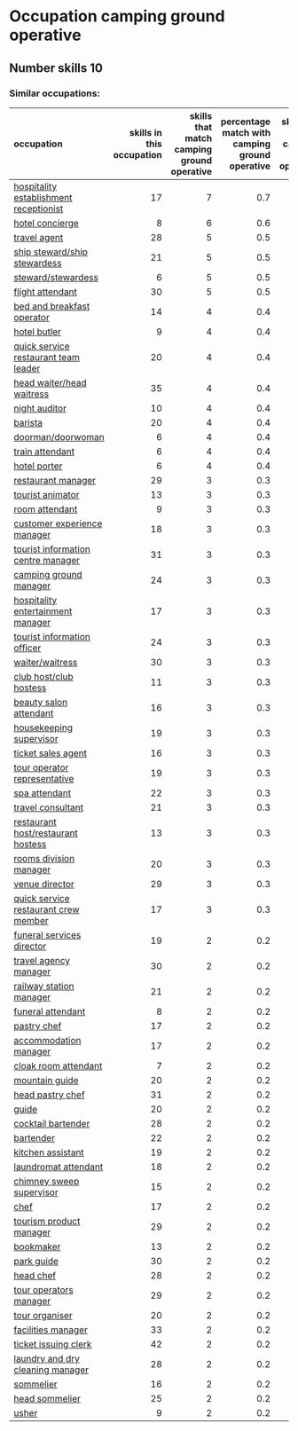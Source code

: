 # Occupation camping ground operative
## Number skills 10
### Similar occupations:
| occupation                                                                          |   skills in this occupation |   skills that match camping ground operative |   percentage match with camping ground operative |   skills not in camping ground operative |
|:------------------------------------------------------------------------------------|----------------------------:|---------------------------------------------:|-------------------------------------------------:|-----------------------------------------:|
| [hospitality establishment receptionist](hospitality_establishment_receptionist.md) |                          17 |                                            7 |                                              0.7 |                                       10 |
| [hotel concierge](hotel_concierge.md)                                               |                           8 |                                            6 |                                              0.6 |                                        2 |
| [travel agent](travel_agent.md)                                                     |                          28 |                                            5 |                                              0.5 |                                       23 |
| [ship steward/ship stewardess](ship_steward-ship_stewardess.md)                     |                          21 |                                            5 |                                              0.5 |                                       16 |
| [steward/stewardess](steward-stewardess.md)                                         |                           6 |                                            5 |                                              0.5 |                                        1 |
| [flight attendant](flight_attendant.md)                                             |                          30 |                                            5 |                                              0.5 |                                       25 |
| [bed and breakfast operator](bed_and_breakfast_operator.md)                         |                          14 |                                            4 |                                              0.4 |                                       10 |
| [hotel butler](hotel_butler.md)                                                     |                           9 |                                            4 |                                              0.4 |                                        5 |
| [quick service restaurant team leader](quick_service_restaurant_team_leader.md)     |                          20 |                                            4 |                                              0.4 |                                       16 |
| [head waiter/head waitress](head_waiter-head_waitress.md)                           |                          35 |                                            4 |                                              0.4 |                                       31 |
| [night auditor](night_auditor.md)                                                   |                          10 |                                            4 |                                              0.4 |                                        6 |
| [barista](barista.md)                                                               |                          20 |                                            4 |                                              0.4 |                                       16 |
| [doorman/doorwoman](doorman-doorwoman.md)                                           |                           6 |                                            4 |                                              0.4 |                                        2 |
| [train attendant](train_attendant.md)                                               |                           6 |                                            4 |                                              0.4 |                                        2 |
| [hotel porter](hotel_porter.md)                                                     |                           6 |                                            4 |                                              0.4 |                                        2 |
| [restaurant manager](restaurant_manager.md)                                         |                          29 |                                            3 |                                              0.3 |                                       26 |
| [tourist animator](tourist_animator.md)                                             |                          13 |                                            3 |                                              0.3 |                                       10 |
| [room attendant](room_attendant.md)                                                 |                           9 |                                            3 |                                              0.3 |                                        6 |
| [customer experience manager](customer_experience_manager.md)                       |                          18 |                                            3 |                                              0.3 |                                       15 |
| [tourist information centre manager](tourist_information_centre_manager.md)         |                          31 |                                            3 |                                              0.3 |                                       28 |
| [camping ground manager](camping_ground_manager.md)                                 |                          24 |                                            3 |                                              0.3 |                                       21 |
| [hospitality entertainment manager](hospitality_entertainment_manager.md)           |                          17 |                                            3 |                                              0.3 |                                       14 |
| [tourist information officer](tourist_information_officer.md)                       |                          24 |                                            3 |                                              0.3 |                                       21 |
| [waiter/waitress](waiter-waitress.md)                                               |                          30 |                                            3 |                                              0.3 |                                       27 |
| [club host/club hostess](club_host-club_hostess.md)                                 |                          11 |                                            3 |                                              0.3 |                                        8 |
| [beauty salon attendant](beauty_salon_attendant.md)                                 |                          16 |                                            3 |                                              0.3 |                                       13 |
| [housekeeping supervisor](housekeeping_supervisor.md)                               |                          19 |                                            3 |                                              0.3 |                                       16 |
| [ticket sales agent](ticket_sales_agent.md)                                         |                          16 |                                            3 |                                              0.3 |                                       13 |
| [tour operator representative](tour_operator_representative.md)                     |                          19 |                                            3 |                                              0.3 |                                       16 |
| [spa attendant](spa_attendant.md)                                                   |                          22 |                                            3 |                                              0.3 |                                       19 |
| [travel consultant](travel_consultant.md)                                           |                          21 |                                            3 |                                              0.3 |                                       18 |
| [restaurant host/restaurant hostess](restaurant_host-restaurant_hostess.md)         |                          13 |                                            3 |                                              0.3 |                                       10 |
| [rooms division manager](rooms_division_manager.md)                                 |                          20 |                                            3 |                                              0.3 |                                       17 |
| [venue director](venue_director.md)                                                 |                          29 |                                            3 |                                              0.3 |                                       26 |
| [quick service restaurant crew member](quick_service_restaurant_crew_member.md)     |                          17 |                                            3 |                                              0.3 |                                       14 |
| [funeral services director](funeral_services_director.md)                           |                          19 |                                            2 |                                              0.2 |                                       17 |
| [travel agency manager](travel_agency_manager.md)                                   |                          30 |                                            2 |                                              0.2 |                                       28 |
| [railway station manager](railway_station_manager.md)                               |                          21 |                                            2 |                                              0.2 |                                       19 |
| [funeral attendant](funeral_attendant.md)                                           |                           8 |                                            2 |                                              0.2 |                                        6 |
| [pastry chef](pastry_chef.md)                                                       |                          17 |                                            2 |                                              0.2 |                                       15 |
| [accommodation manager](accommodation_manager.md)                                   |                          17 |                                            2 |                                              0.2 |                                       15 |
| [cloak room attendant](cloak_room_attendant.md)                                     |                           7 |                                            2 |                                              0.2 |                                        5 |
| [mountain guide](mountain_guide.md)                                                 |                          20 |                                            2 |                                              0.2 |                                       18 |
| [head pastry chef](head_pastry_chef.md)                                             |                          31 |                                            2 |                                              0.2 |                                       29 |
| [guide](guide.md)                                                                   |                          20 |                                            2 |                                              0.2 |                                       18 |
| [cocktail bartender](cocktail_bartender.md)                                         |                          28 |                                            2 |                                              0.2 |                                       26 |
| [bartender](bartender.md)                                                           |                          22 |                                            2 |                                              0.2 |                                       20 |
| [kitchen assistant](kitchen_assistant.md)                                           |                          19 |                                            2 |                                              0.2 |                                       17 |
| [laundromat attendant](laundromat_attendant.md)                                     |                          18 |                                            2 |                                              0.2 |                                       16 |
| [chimney sweep supervisor](chimney_sweep_supervisor.md)                             |                          15 |                                            2 |                                              0.2 |                                       13 |
| [chef](chef.md)                                                                     |                          17 |                                            2 |                                              0.2 |                                       15 |
| [tourism product manager](tourism_product_manager.md)                               |                          29 |                                            2 |                                              0.2 |                                       27 |
| [bookmaker](bookmaker.md)                                                           |                          13 |                                            2 |                                              0.2 |                                       11 |
| [park guide](park_guide.md)                                                         |                          30 |                                            2 |                                              0.2 |                                       28 |
| [head chef](head_chef.md)                                                           |                          28 |                                            2 |                                              0.2 |                                       26 |
| [tour operators manager](tour_operators_manager.md)                                 |                          29 |                                            2 |                                              0.2 |                                       27 |
| [tour organiser](tour_organiser.md)                                                 |                          20 |                                            2 |                                              0.2 |                                       18 |
| [facilities manager](facilities_manager.md)                                         |                          33 |                                            2 |                                              0.2 |                                       31 |
| [ticket issuing clerk](ticket_issuing_clerk.md)                                     |                          42 |                                            2 |                                              0.2 |                                       40 |
| [laundry and dry cleaning manager](laundry_and_dry_cleaning_manager.md)             |                          28 |                                            2 |                                              0.2 |                                       26 |
| [sommelier](sommelier.md)                                                           |                          16 |                                            2 |                                              0.2 |                                       14 |
| [head sommelier](head_sommelier.md)                                                 |                          25 |                                            2 |                                              0.2 |                                       23 |
| [usher](usher.md)                                                                   |                           9 |                                            2 |                                              0.2 |                                        7 |
